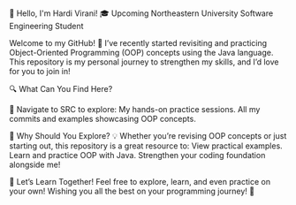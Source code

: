 👋 Hello, I'm Hardi Virani!
🎓 Upcoming Northeastern University Software Engineering Student

Welcome to my GitHub! 🌟 
I’ve recently started revisiting and practicing Object-Oriented Programming (OOP) concepts using the Java language. This repository is my personal journey to strengthen my skills, and I’d love for you to join in!

🔍 What Can You Find Here?

📁 Navigate to SRC to explore:
My hands-on practice sessions.
All my commits and examples showcasing OOP concepts.

🚀 Why Should You Explore?
💡 Whether you’re revising OOP concepts or just starting out, this repository is a great resource to:
View practical examples.
Learn and practice OOP with Java.
Strengthen your coding foundation alongside me!

🌟 Let’s Learn Together!
Feel free to explore, learn, and even practice on your own!
Wishing you all the best on your programming journey! 🎉

